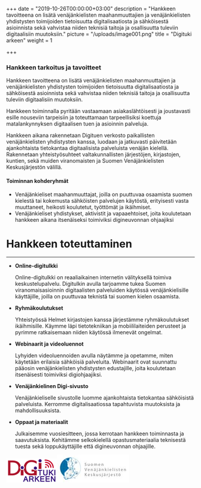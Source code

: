 +++
date = "2019-10-26T00:00:00+03:00"
description = "Hankkeen tavoitteena on lisätä venäjänkielisten maahanmuuttajien ja venäjänkielisten yhdistysten toimijoiden tietoisuutta digitalisaatiosta ja sähköisestä asioinnista sekä vahvistaa niiden teknisiä taitoja ja osallisuutta tuleviin digitaalisiin muutoksiin."
picture = "/uploads/image001.png"
title = "Digituki arkeen"
weight = 1

+++
### **Hankkeen tarkoitus ja tavoitteet**

Hankkeen tavoitteena on lisätä venäjänkielisten maahanmuuttajien ja venäjänkielisten yhdistysten toimijoiden tietoisuutta digitalisaatiosta ja sähköisestä asioinnista sekä vahvistaa niiden teknisiä taitoja ja osallisuutta tuleviin digitaalisiin muutoksiin.

Hankkeen toiminnalla pyritään vastaamaan asiakaslähtöisesti ja joustavasti esille nouseviin tarpeisiin ja toteuttamaan tarpeellisiksi koettuja matalankynnyksen digitaalisen tuen ja asioinnin palveluja.

Hankkeen aikana rakennetaan Digituen verkosto paikallisten venäjänkielisten yhdistysten kanssa, luodaan ja jatkuvasti päivitetään ajankohtaista tietokantaa digitaalisista palveluista venäjän kielellä. Rakennetaan yhteistyösuhteet valtakunnallisten järjestöjen, kirjastojen, kuntien, sekä muiden viranomaisten ja Suomen Venäjänkielisten Keskusjärjestön välillä.

#### Toiminnan kohderyhmät

* Venäjänkieliset maahanmuuttajat, joilla on puuttuvaa osaamista suomen kielestä tai kokemusta sähköisten palvelujen käytöstä, erityisesti vasta muuttaneet, heikosti koulutetut, työttömät ja ikäihmiset.
* Venäjänkieliset yhdistykset, aktivistit ja vapaaehtoiset, joita koulutetaan hankkeen aikana itsenäiseksi toimiviksi digineuvonnan ohjaajiksi

# Hankkeen toteuttaminen

***

* **Online-digitulkki**

  Online-digitulkki on reaaliaikainen internetin välityksellä toimiva keskustelupalvelu. Digitulkin avulla tarjoamme tukea Suomen viranomaisasioinnin digitaalisten palveluiden käytössä venäjänkielisille käyttäjille, joilla on puuttuvaa teknistä tai suomen kielen osaamista.
* **Ryhmäkoulutukset**

  Yhteistyössä Helmet kirjastojen kanssa järjestämme ryhmäkoulutukset ikäihmisille. Käymme läpi tietotekniikan ja mobiililaiteiden perusteet ja pyrimme ratkaisemaan niiden käytössä ilmenevät ongelmat.
* **Webinaarit ja videoluennot**

  Lyhyiden videoluennoiden avulla näytämme ja opetamme, miten käytetään erilaisia sähköisiä palveluita. Webinaarit ovat suunnattu pääosin venäjänkielisten yhdistysten edustajille, joita koulutetaan itsenäisesti toimiviksi digiohjaajiksi.
* **Venäjänkielinen Digi-sivusto**

  Venäjänkieliselle sivustolle luomme ajankohtaista tietokantaa sähköisistä palveluista. Kerromme digitalisaatiossa tapahtuvista muutoksista ja mahdollisuuksista.
* **Oppaat ja materiaalit**

  Julkaisemme vuosiesitteen, jossa kerrotaan hankkeen toiminnasta ja saavutuksista. Kehitämme selkokielellä opastusmateriaalia teknisestä tuesta sekä loppukäyttäjille että digineuvonnan ohjaajille.

![](/uploads/image001.png)![](/uploads/image002.jpg)